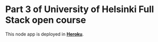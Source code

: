 # Part 3 of University of Helsinki Full Stack open course

This node app is deployed in [**Heroku**](https://stormy-thicket-13410.herokuapp.com/).
